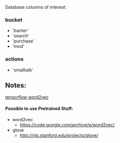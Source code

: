 
Database columns of interest:

### bucket
- 'banter'
- 'search'
- 'purchase'
- 'mod'

### actions
- 'smalltalk'

## Notes:

[tensorflow word2vec](https://github.com/tensorflow/tensorflow/blob/r0.9/tensorflow/examples/tutorials/word2vec/word2vec_basic.py)


#### Possible to use Pretrained Stuff:

- word2vec
    - https://code.google.com/archive/p/word2vec/
- glove
    - http://nlp.stanford.edu/projects/glove/